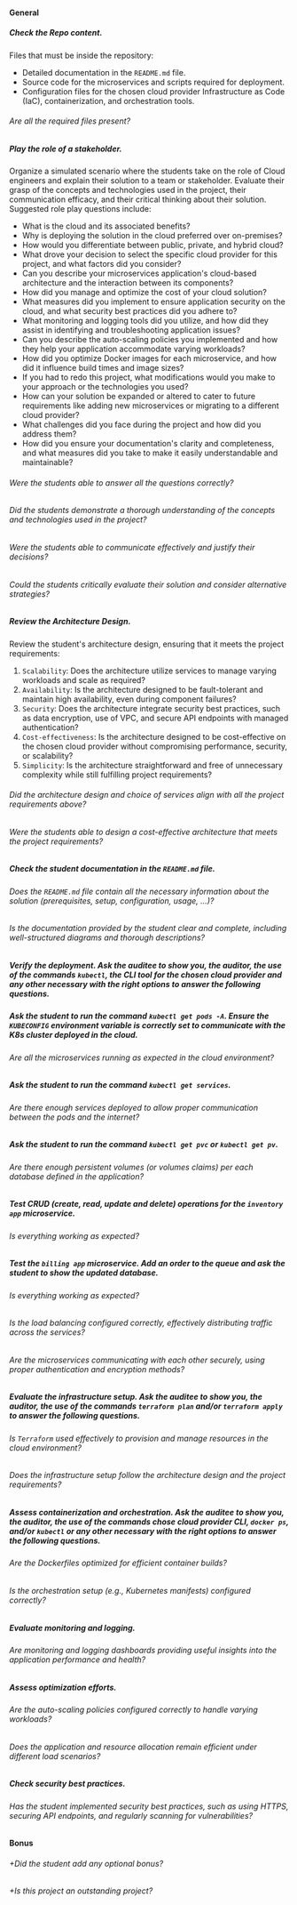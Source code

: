 #### General

##### Check the Repo content.

Files that must be inside the repository:

- Detailed documentation in the `README.md` file.
- Source code for the microservices and scripts required for deployment.
- Configuration files for the chosen cloud provider Infrastructure as Code (IaC), containerization, and orchestration tools.

###### Are all the required files present?

##### Play the role of a stakeholder.

Organize a simulated scenario where the students take on the role of Cloud engineers and explain their solution to a team or stakeholder. Evaluate their grasp of the concepts and technologies used in the project, their communication efficacy, and their critical thinking about their solution.
Suggested role play questions include:

- What is the cloud and its associated benefits?
- Why is deploying the solution in the cloud preferred over on-premises?
- How would you differentiate between public, private, and hybrid cloud?
- What drove your decision to select the specific cloud provider for this project, and what factors did you consider?
- Can you describe your microservices application's cloud-based architecture and the interaction between its components?
- How did you manage and optimize the cost of your cloud solution?
- What measures did you implement to ensure application security on the cloud, and what security best practices did you adhere to?
- What monitoring and logging tools did you utilize, and how did they assist in identifying and troubleshooting application issues?
- Can you describe the auto-scaling policies you implemented and how they help your application accommodate varying workloads?
- How did you optimize Docker images for each microservice, and how did it influence build times and image sizes?
- If you had to redo this project, what modifications would you make to your approach or the technologies you used?
- How can your solution be expanded or altered to cater to future requirements like adding new microservices or migrating to a different cloud provider?
- What challenges did you face during the project and how did you address them?
- How did you ensure your documentation's clarity and completeness, and what measures did you take to make it easily understandable and maintainable?

###### Were the students able to answer all the questions correctly?

###### Did the students demonstrate a thorough understanding of the concepts and technologies used in the project?

###### Were the students able to communicate effectively and justify their decisions?

###### Could the students critically evaluate their solution and consider alternative strategies?

##### Review the Architecture Design.

Review the student's architecture design, ensuring that it meets the project requirements:

1. `Scalability`: Does the architecture utilize services to manage varying workloads and scale as required?
2. `Availability`: Is the architecture designed to be fault-tolerant and maintain high availability, even during component failures?
3. `Security`: Does the architecture integrate security best practices, such as data encryption, use of VPC, and secure API endpoints with managed authentication?
4. `Cost-effectiveness`: Is the architecture designed to be cost-effective on the chosen cloud provider without compromising performance, security, or scalability?
5. `Simplicity`: Is the architecture straightforward and free of unnecessary complexity while still fulfilling project requirements?

###### Did the architecture design and choice of services align with all the project requirements above?

###### Were the students able to design a cost-effective architecture that meets the project requirements?

##### Check the student documentation in the `README.md` file.

###### Does the `README.md` file contain all the necessary information about the solution (prerequisites, setup, configuration, usage, ...)?

###### Is the documentation provided by the student clear and complete, including well-structured diagrams and thorough descriptions?

##### Verify the deployment. Ask the auditee **to show you**, the auditor, the use of the commands `kubectl`, the CLI tool for the chosen cloud provider and any other necessary with the right options to answer the following questions.

##### Ask the student to run the command `kubectl get pods -A`. Ensure the `KUBECONFIG` environment variable is correctly set to communicate with the K8s cluster deployed in the cloud.

###### Are all the microservices running as expected in the cloud environment?

##### Ask the student to run the command `kubectl get services`.

###### Are there enough services deployed to allow proper communication between the pods and the internet?

##### Ask the student to run the command `kubectl get pvc` or `kubectl get pv`.

###### Are there enough persistent volumes (or volumes claims) per each database defined in the application?

##### Test CRUD (create, read, update and delete) operations for the `inventory app` microservice.

###### Is everything working as expected?

##### Test the `billing app` microservice. Add an order to the queue and ask the student to show the updated database.

###### Is everything working as expected?

###### Is the load balancing configured correctly, effectively distributing traffic across the services?

###### Are the microservices communicating with each other securely, using proper authentication and encryption methods?

##### Evaluate the infrastructure setup. Ask the auditee **to show you**, the auditor, the use of the commands `terraform plan` and/or `terraform apply` to answer the following questions.

###### Is `Terraform` used effectively to provision and manage resources in the cloud environment?

###### Does the infrastructure setup follow the architecture design and the project requirements?

##### Assess containerization and orchestration. Ask the auditee **to show you**, the auditor, the use of the commands chose cloud provider CLI, `docker ps`, and/or `kubectl` or any other necessary with the right options to answer the following questions.

###### Are the Dockerfiles optimized for efficient container builds?

###### Is the orchestration setup (e.g., Kubernetes manifests) configured correctly?

##### Evaluate monitoring and logging.

###### Are monitoring and logging dashboards providing useful insights into the application performance and health?

##### Assess optimization efforts.

###### Are the auto-scaling policies configured correctly to handle varying workloads?

###### Does the application and resource allocation remain efficient under different load scenarios?

##### Check security best practices.

###### Has the student implemented security best practices, such as using HTTPS, securing API endpoints, and regularly scanning for vulnerabilities?

#### Bonus

###### +Did the student add any optional bonus?

###### +Is this project an outstanding project?
